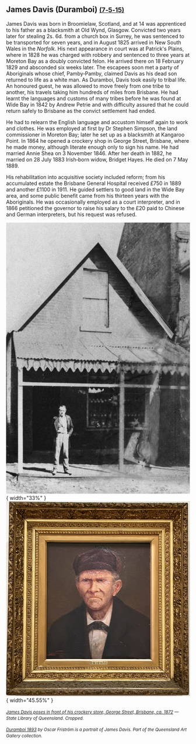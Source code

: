 ## James Davis (Duramboi) <small>[(7‑5‑15)](https://brisbane.discovereverafter.com/profile/31971133 "Go to Memorial Information" )</small>

James Davis was born in Broomielaw, Scotland, and at 14 was apprenticed to his father as a blacksmith at Old Wynd, Glasgow. Convicted two years later for stealing 2s. 6d. from a church box in Surrey, he was sentenced to be transported for seven years, and in August 1825 arrived in New South Wales in the *Norfolk*. His next appearance in court was at Patrick's Plains, where in 1828 he was charged with robbery and sentenced to three years at Moreton Bay as a doubly convicted felon. He arrived there on 18 February 1829 and absconded six weeks later. The escapees soon met a party of Aboriginals whose chief, Pamby‑Pamby, claimed Davis as his dead son returned to life as a white man. As Duramboi, Davis took easily to tribal life. An honoured guest, he was allowed to move freely from one tribe to another, his travels taking him hundreds of miles from Brisbane. He had learnt the languages and customs of many tribes before he was found at Wide Bay in 1842 by Andrew Petrie and with difficulty assured that he could return safely to Brisbane as the convict settlement had ended.

He had to relearn the English language and accustom himself again to work and clothes. He was employed at first by Dr Stephen Simpson, the land commissioner in Moreton Bay; later he set up as a blacksmith at Kangaroo Point. In 1864 he opened a crockery shop in George Street, Brisbane, where he made money, although literate enough only to sign his name. He had married Annie Shea on 3 November 1846. After her death in 1882, he married on 28 July 1883 Irish‑born widow, Bridget Hayes. He died on 7 May 1889.

His rehabilitation into acquisitive society included reform; from his accumulated estate the Brisbane General Hospital received £750 in 1889 and another £1100 in 1911. He guided settlers to good land in the Wide Bay area, and some public benefit came from his thirteen years with the Aboriginals. He was occasionally employed as a court interpreter, and in 1866 petitioned the governor to raise his salary to the £20 paid to Chinese and German interpreters, but his request was refused.

![James Davis poses in front of his crockery store, George Street, Brisbane, ca. 1872](../assets/james-davis-duramboi.jpg){ width="33%" } ![Duramboi 1893. A portrait of James Davis by Oscar Friström. Part of the Queensland Art Gallery collection. ](../assets/james-davis-portrait-1893.jpeg
){ width="45.55%" }  


*<small>[James Davis poses in front of his crockery store, George Street, Brisbane, ca. 1872](http://onesearch.slq.qld.gov.au/permalink/f/1upgmng/slq_alma21218687340002061) — State Library of Queensland. Cropped.</small>*

*<small>[Duramboi 1893](https://learning.qagoma.qld.gov.au/artworks/duramboi/) by Oscar Friström is a portrait of James Davis. Part of the Queensland Art Gallery collection. </small>*
